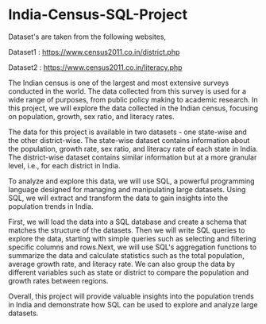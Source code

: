 # India-Census-SQL-Project

Dataset's are taken from the following websites,

Dataset1 : https://www.census2011.co.in/district.php

Dataset2 : https://www.census2011.co.in/literacy.php

The Indian census is one of the largest and most extensive surveys conducted in the world. The data collected from this survey is used for a wide range of purposes, from public policy making to academic research. In this project, we will explore the data collected in the Indian census, focusing on population, growth, sex ratio, and literacy rates.

The data for this project is available in two datasets - one state-wise and the other district-wise. The state-wise dataset contains information about the population, growth rate, sex ratio, and literacy rate of each state in India. The district-wise dataset contains similar information but at a more granular level, i.e., for each district in India.

To analyze and explore this data, we will use SQL, a powerful programming language designed for managing and manipulating large datasets. Using SQL, we will extract and transform the data to gain insights into the population trends in India.

First, we will load the data into a SQL database and create a schema that matches the structure of the datasets. Then we will write SQL queries to explore the data, starting with simple queries such as selecting and filtering specific columns and rows.Next, we will use SQL's aggregation functions to summarize the data and calculate statistics such as the total population, average growth rate, and literacy rate. We can also group the data by different variables such as state or district to compare the population and growth rates between regions.

Overall, this project will provide valuable insights into the population trends in India and demonstrate how SQL can be used to explore and analyze large datasets.
